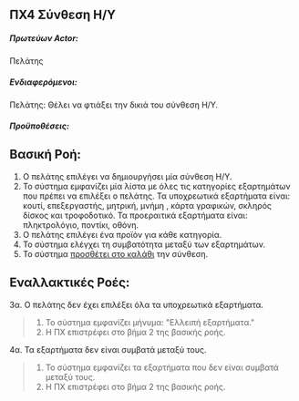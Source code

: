 ΠΧ4 Σύνθεση Η/Υ
---

##### Πρωτεύων Actor:
Πελάτης

##### Ενδιαφερόμενοι:
Πελάτης: Θέλει να φτιάξει την δικιά του σύνθεση Η/Υ.

##### Προϋποθέσεις:

## Βασική Ροή:
1. Ο πελάτης επιλέγει να δημιουργήσει μία σύνθεση Η/Υ.
2. Το σύστημα εμφανίζει μία λίστα με όλες τις κατηγορίες εξαρτημάτων που πρέπει να επιλέξει ο πελάτης.
   Τα υποχρεωτικά εξαρτήματα είναι: κουτί, επεξεργαστής, μητρική, μνήμη , κάρτα γραφικών, σκληρός δίσκος και τροφοδοτικό.
   Τα προεραιτικά εξαρτήματα είναι: πληκτρολόγιο, ποντίκι, οθόνη.
3. Ο πελάτης επιλέγει ένα προϊόν για κάθε κατηγορία.
4. Το σύστημα ελέγχει τη συμβατότητα μεταξύ των εξαρτημάτων.
5. Το σύστημα [<a href="https://gitlab.com/softeng-2019-20/pc-store/-/blob/master/requirements/uc6.md">προσθέτει στο καλάθι</a>]() την σύνθεση.

## Εναλλακτικές Ροές:
3α. Ο πελάτης δεν έχει επιλέξει όλα τα υποχρεωτικά εξαρτήματα.
> 1. Το σύστημα εμφανίζει μήνυμα: "Ελλειπή εξαρτήματα."
> 2. Η ΠΧ επιστρέφει στο βήμα 2 της βασικής ροής.

4α. Τα εξαρτήματα δεν είναι συμβατά μεταξύ τους.
> 1. Το σύστημα εμφανίζει τα εξαρτήματα που δεν είναι συμβατά μεταξύ τους.
> 2. Η ΠΧ επιστρέφει στο βήμα 2 της βασικής ροής.